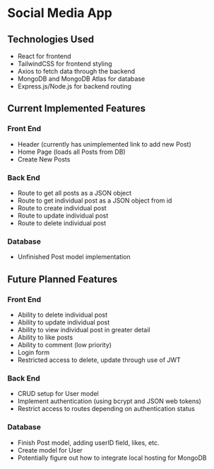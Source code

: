 # Social Media App
## Technologies Used
- React for frontend
- TailwindCSS for frontend styling
- Axios to fetch data through the backend
- MongoDB and MongoDB Atlas for database
- Express.js/Node.js for backend routing

## Current Implemented Features
### Front End
- Header (currently has unimplemented link to add new Post)
- Home Page (loads all Posts from DB)
- Create New Posts

### Back End
- Route to get all posts as a JSON object
- Route to get individual post as a JSON object from id
- Route to create individual post
- Route to update individual post
- Route to delete individual post

### Database
- Unfinished Post model implementation

## Future Planned Features
### Front End
- Ability to delete individual post
- Ability to update individual post
- Ability to view individual post in greater detail
- Ability to like posts
- Ability to comment (low priority)
- Login form
- Restricted access to delete, update through use of JWT

### Back End
- CRUD setup for User model
- Implement authentication (using bcrypt and JSON web tokens)
- Restrict access to routes depending on authentication status

### Database
- Finish Post model, adding userID field, likes, etc.
- Create model for User
- Potentially figure out how to integrate local hosting for MongoDB